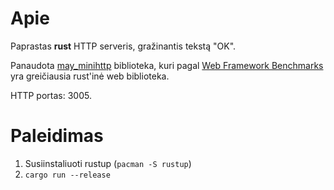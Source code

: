 # Apie

Paprastas **rust** HTTP serveris, gražinantis tekstą "OK".

Panaudota [may_minihttp](https://github.com/Xudong-Huang/may_minihttp) biblioteka, kuri pagal
[Web Framework Benchmarks](https://www.techempower.com/benchmarks/#section=data-r21&test=composite) yra greičiausia rust'inė web biblioteka.

HTTP portas: 3005.

# Paleidimas
1. Susiinstaliuoti rustup (`pacman -S rustup`)
2. `cargo run --release`
